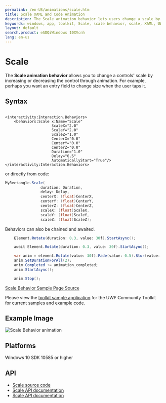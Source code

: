 ```yaml
---
permalink: /en-US/animations/scale.htm
title: Scale XAML and Code Animation
description: The Scale animation behavior lets users change a scale by increasing or decreasing through animation 
keywords: windows, app, toolkit, Scale, scale behavior, scale, XAML, UWP, animation
layout: default
search.product: eADQiWindows 10XVcnh
lang: en-us
---
```


# Scale

The **Scale animation behavior** allows you to change a controls' scale by increasing or decreasing the control through animation. For example, perhaps you want an entry field to change size when the user taps it.

## Syntax

```xaml

<interactivity:Interaction.Behaviors>
    <behaviors:Scale x:Name="Scale" 
                     ScaleX="2.0"
                     ScaleY="2.0"
                     ScaleZ="1.0"
                     CenterX="0.0"
                     CenterY="0.0" 
                     CenterZ="0.0" 
                     Duration="1.0" 
                     Delay="0.5" 
                     AutomaticallyStart="True"/>
</interactivity:Interaction.Behaviors>

```
or directly from code:

```C#
MyRectangle.Scale(
                duration: Duration,
                delay: Delay,
                centerX: (float)CenterX,
                centerY: (float)CenterY,
                centerZ: (float)CenterZ,
                scaleX: (float)ScaleX,
                scaleY: (float)ScaleY,
                scaleZ: (float)ScaleZ);                
```

Behaviors can also be chained and awaited.

```C#
    Element.Rotate(duration: 0.3, value: 30f).StartAsync();

    await Element.Rotate(duration: 0.3, value: 30f).StartAsync();

    var anim = element.Rotate(value: 30f).Fade(value: 0.5).Blur(value: 5);
    anim.SetDurationForAll(2);
    anim.Completed += animation_completed;
    anim.StartAsync();

    anim.Stop();
```


[Scale Behavior Sample Page Source](https://github.com/Microsoft/UWPCommunityToolkit/tree/master/Microsoft.Toolkit.Uwp.SampleApp/SamplePages/Scale)
 
Please view the [toolkit sample application](https://github.com/Microsoft/UWPCommunityToolkit/tree/master/Microsoft.Toolkit.Uwp.SampleApp) for the UWP Community Toolkit for current samples and example code.

## Example Image

![Scale Behavior animation]({{site.baseurl}}/resources/images/Animations-Scale.gif "Scale Behavior")

## Platforms

Windows 10 SDK 10585 or higher

## API

* [Scale source code](https://github.com/Microsoft/UWPCommunityToolkit/blob/master/Microsoft.Toolkit.Uwp.UI.Animations/Behaviors/Scale.cs)
* [Scale API documentation]({{site.baseurl}}/{{page.lang}}/api/Microsoft_Toolkit_Uwp_UI_Animations_Behaviors_Scale.htm)
* [Scale API documentation]({{site.baseurl}}/{{page.lang}}/api/Microsoft_Toolkit_Uwp_UI_Animations_Composition.md#scalemicrosofttoolkituwpuianimationsanimationset-animationsetsystemdouble-durationsystemdouble-delaysystemsingle-centerxsystemsingle-centerysystemsingle-centerzsystemsingle-scalexsystemsingle-scaleysystemsingle-scalez)

